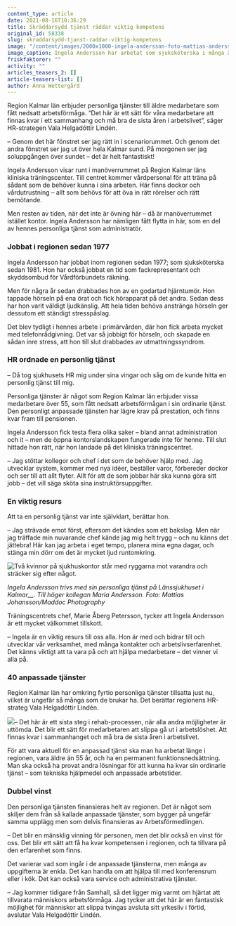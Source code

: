 ```yaml
---
content_type: article
date: 2021-08-16T10:36:29
title: Skräddarsydd tjänst räddar viktig kompetens
original_id: 58338
slug: skraddarsydd-tjanst-raddar-viktig-kompetens
image: "/content/images/2000x1000-ingela-andersson-foto-mattias-andersson-maddoc-photography.jpg"
image_caption: Ingela Andersson har arbetat som sjuksköterska i många år i Region Kalmar län. Efter en hjärntumör som gav bestående hörselnedsättning har hon nu en personlig tjänst i regionens träningscenter.
friskfaktorer: ""
activity: ""
articles_teasers_2: []
article-teasers-list: []
author: Anna Wettergård
---
```


Region Kalmar län erbjuder personliga tjänster till äldre medarbetare som fått nedsatt arbetsförmåga. “Det här är ett sätt för våra medarbetare att finnas kvar i ett sammanhang och må bra de sista åren i arbetslivet”, säger HR-strategen Vala Helgadóttir Lindén.

– Genom det här fönstret ser jag rätt in i scenariorummet. Och genom det andra fönstret ser jag ut över hela Kalmar sund. På morgonen ser jag soluppgången över sundet – det är helt fantastiskt!

Ingela Andersson visar runt i manöverrummet på Region Kalmar läns kliniska träningscenter. Till centret kommer vårdpersonal för att träna på sådant som de behöver kunna i sina arbeten. Här finns dockor och vårdutrustning – allt som behövs för att öva in rätt rörelser och rätt bemötande.

Men resten av tiden, när det inte är övning här – då är manöverrummet istället kontor. Ingela Andersson har nämligen fått flytta in här, som en del av hennes personliga tjänst som administratör.

### Jobbat i regionen sedan 1977

Ingela Andersson har jobbat inom regionen sedan 1977; som sjuksköterska sedan 1981. Hon har också jobbat en tid som fackrepresentant och skyddsombud för Vårdförbundets räkning.

Men för några år sedan drabbades hon av en godartad hjärntumör. Hon tappade hörseln på ena örat och fick hörapparat på det andra. Sedan dess har hon varit väldigt ljudkänslig. Att hela tiden behöva anstränga hörseln ger dessutom ett ständigt stresspåslag.

Det blev tydligt i hennes arbete i primärvården, där hon fick arbeta mycket med telefonrådgivning. Det var så jobbigt för hörseln, och skapade en sådan inre stress, att hon till slut drabbades av utmattningssyndrom.

### HR ordnade en personlig tjänst

– Då tog sjukhusets HR mig under sina vingar och såg om de kunde hitta en personlig tjänst till mig.

Personliga tjänster är något som Region Kalmar län erbjuder vissa medarbetare över 55, som fått nedsatt arbetsförmågan i sin ordinarie tjänst. Den personligt anpassade tjänsten har lägre krav på prestation, och finns kvar fram till pensionen.

Ingela Andersson fick testa flera olika saker – bland annat administration och it – men de öppna kontorslandskapen fungerade inte för henne. Till slut hittade hon rätt, när hon landade på det kliniska träningscentret.

– Jag stöttar kollegor och chef i det som de behöver hjälp med. Jag utvecklar system, kommer med nya idéer, beställer varor, förbereder dockor och ser till att allt flyter. Allt för att de som jobbar här ska kunna göra sitt jobb – det vill säga sköta sina instruktörsuppgifter.

### En viktig resurs

Att ta en personlig tjänst var inte självklart, berättar hon.

– Jag strävade emot först, eftersom det kändes som ett bakslag. Men när jag träffade min nuvarande chef kände jag mig helt trygg – och nu känns det jättebra! Här kan jag arbeta i eget tempo, planera mina egna dagar, och stänga min dörr om det är mycket ljud runtomkring.

![Två kvinnor på sjukhuskontor står med ryggarna mot varandra och sträcker sig efter något.](https://www.suntarbetsliv.se/wp-content/uploads/2021/06/750x400-ingela-andersson-personlig-tjanst-foto-mattias-andersson-maddoc-photography.jpg)

_Ingela Andersson trivs med sin personliga tjänst på Länssjukhuset i Kalmar\_\_._ _Till höger kollegan Maria Andersson. Foto: Mattias Johansson/Maddoc Photography_

Träningscentrets chef, Marie Åberg Petersson, tycker att Ingela Andersson är ett mycket välkommet tillskott.

– Ingela är en viktig resurs till oss alla. Hon är med och bidrar till och utvecklar vår verksamhet, med många kontakter och arbetslivserfarenhet. Det känns viktigt att ta vara på och att hjälpa medarbetare – det vinner vi alla på.

### 40 anpassade tjänster

Region Kalmar län har omkring fyrtio personliga tjänster tillsatta just nu, vilket är ungefär så många som de brukar ha. Det berättar regionens HR-strateg Vala Helgadóttir Lindén.

[![](https://www.suntarbetsliv.se/wp-content/uploads/2021/06/200x220-vala-helgadottir-linden.jpg)](https://www.suntarbetsliv.se/wp-content/uploads/2021/06/200x220-vala-helgadottir-linden.jpg)– Det här är ett sista steg i rehab-processen, när alla andra möjligheter är uttömda. Det blir ett sätt för medarbetaren att slippa gå ut i arbetslöshet. Att finnas kvar i sammanhanget och må bra de sista åren i arbetslivet.

För att vara aktuell för en anpassad tjänst ska man ha arbetat länge i regionen, vara äldre än 55 år, och ha en permanent funktionsnedsättning. Man ska också ha provat andra lösningar för att kunna ha kvar sin ordinarie tjänst – som tekniska hjälpmedel och anpassade arbetstider.

### Dubbel vinst

Den personliga tjänsten finansieras helt av regionen. Det är något som skiljer dem från så kallade anpassade tjänster, som bygger på ungefär samma upplägg men som delvis finansieras av Arbetsförmedlingen.

– Det blir en mänsklig vinning för personen, men det blir också en vinst för oss. Det blir ett sätt att få ha kvar kompetensen i regionen, och ta tillvara på den erfarenhet som finns.

Det varierar vad som ingår i de anpassade tjänsterna, men många av uppgifterna är enkla. Det kan handla om att hjälpa till med konferensrum eller i kök. Det kan också vara service och administrativa tjänster.

– Jag kommer tidigare från Samhall, så det ligger mig varmt om hjärtat att tillvarata människors arbetsförmåga. Jag tycker att det här är en fantastisk möjlighet för människor att slippa tvingas avsluta sitt yrkesliv i förtid, avslutar Vala Helgadóttir Lindén.
